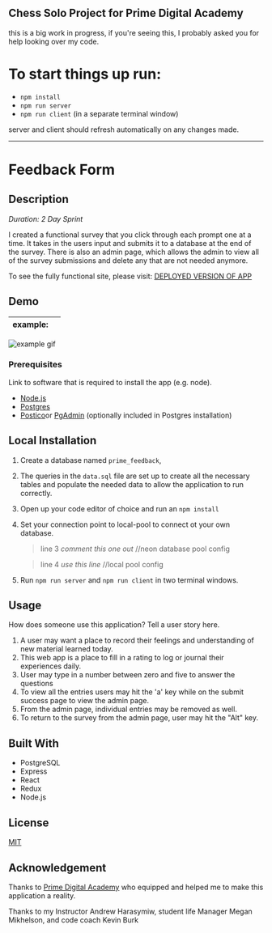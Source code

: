 ## Chess Solo Project for Prime Digital Academy

this is a big work in progress, if you're seeing this, I probably asked you for help looking over my code.

# To start things up run:
- `npm install`
- `npm run server`
- `npm run client` (in a separate terminal window)

server and client should refresh automatically on any changes made.


---

# Feedback Form

## Description

_Duration: 2 Day Sprint_

I created a functional survey that you click through each prompt one at a time. It takes in the users input and submits it to a database at the end of the survey. There is also an admin page, which allows the admin to view all of the survey submissions and delete any that are not needed anymore.

To see the fully functional site, please visit: [DEPLOYED VERSION OF APP](https://protected-headland-20056-bc39f8c233d3.herokuapp.com/#/)

## Demo

example: | |
:-------------------------:|:----------------------:
![example gif](public/images/feedback.gif)

### Prerequisites

Link to software that is required to install the app (e.g. node).

- [Node.js](https://nodejs.org/en/)
- [Postgres](https://www.postgresql.org/download/)
- [Postico](https://eggerapps.at/postico/v1.php)or [PgAdmin](https://www.postgresql.org/download/) (optionally included in Postgres installation)

## Local Installation

1. Create a database named `prime_feedback`,
2. The queries in the `data.sql` file are set up to create all the necessary tables and populate the needed data to allow the application to run correctly.
3. Open up your code editor of choice and run an `npm install`
4. Set your connection point to local-pool to connect ot your own database.

   > line 3 _comment this one out_ //neon database pool config

   > line 4 _use this line_ //local pool config

5. Run `npm run server` and `npm run client` in two terminal windows.

## Usage

How does someone use this application? Tell a user story here.

1. A user may want a place to record their feelings and understanding of new material learned today.
2. This web app is a place to fill in a rating to log or journal their experiences daily.
3. User may type in a number between zero and five to answer the questions
4. To view all the entries users may hit the 'a' key while on the submit success page to view the admin page.
5. From the admin page, individual entries may be removed as well.
6. To return to the survey from the admin page, user may hit the "Alt" key.

## Built With

- PostgreSQL
- Express
- React
- Redux
- Node.js

## License

[MIT](https://choosealicense.com/licenses/mit/)

## Acknowledgement

Thanks to [Prime Digital Academy](www.primeacademy.io) who equipped and helped me to make this application a reality.

Thanks to my Instructor Andrew Harasymiw, student life Manager Megan Mikhelson, and code coach Kevin Burk






